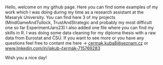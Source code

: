 Hello, welcome on my github page. 
Here you can find some examples of my work which I was doing during my time as a research assistant at the Masaryk University. 
You can find here 3 of my projects (MindGameAndTullock, TrustAndStrategic and probably my most difficult one so far ExperimentJaro23)
I also added one file where you can find my skills in R. I was doing some data cleaning for my diploma thesis with a raw data from Eurostat and ČSÚ. 
If you want to see more or you have any questions feel free to contant me here -> cermak.kuba8@seznam.cz or www.linkedin.com/in/jakub-čermák-715769283

Wish you a nice day!
